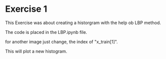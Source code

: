 # Exercise 1

This Exercise was about creating a historgram with the help ob LBP method.

The code is placed in the LBP.ipynb file.

for another image just change, the index of "x_train[1]".

This will plot a new histogram.
